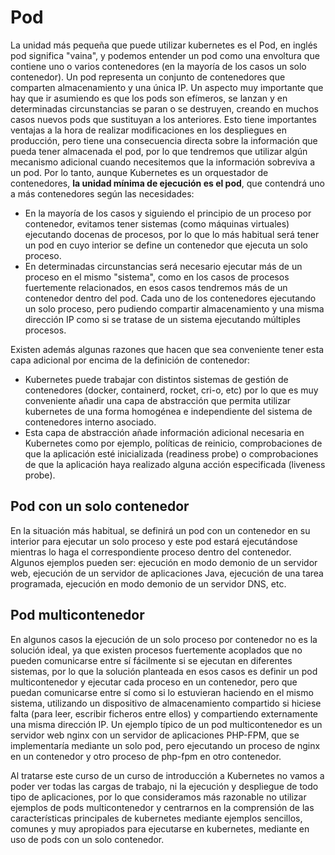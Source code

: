 # Pod

La unidad más pequeña que puede utilizar kubernetes es el Pod, en inglés pod significa "vaina", y podemos entender un pod como una envoltura que contiene uno o varios contenedores (en la mayoría de los casos un solo contenedor). Un pod representa un conjunto de contenedores que comparten almacenamiento y una única IP. Un aspecto muy importante que hay que ir asumiendo es que los pods son efímeros, se lanzan y en determinadas circunstancias se paran o se destruyen, creando en muchos casos nuevos pods que sustituyan a los anteriores. Esto tiene importantes ventajas a la hora de realizar modificaciones en los despliegues en producción, pero tiene una consecuencia directa sobre la información que pueda tener almacenada el pod, por lo que tendremos que utilizar algún mecanismo adicional cuando necesitemos que la información sobreviva a un pod. Por lo tanto, aunque Kubernetes es un orquestador de contenedores, **la unidad mínima de ejecución es el pod**, que contendrá uno a más contenedores según las necesidades:

* En la mayoría de los casos y siguiendo el principio de un proceso por contenedor, evitamos tener sistemas (como máquinas virtuales) ejecutando docenas de procesos, por lo que lo más habitual será tener un pod en cuyo interior se define un contenedor que ejecuta un solo proceso.
* En determinadas circunstancias será necesario ejecutar más de un proceso en el mismo "sistema", como en los casos de procesos fuertemente relacionados, en esos casos tendremos más de un contenedor dentro del pod. Cada uno de los contenedores ejecutando un solo proceso, pero pudiendo compartir almacenamiento y una misma dirección IP como si se tratase de un sistema ejecutando múltiples procesos.

Existen además algunas razones que hacen que sea conveniente tener esta capa adicional por encima de la definición de contenedor:

* Kubernetes puede trabajar con distintos sistemas de gestión de contenedores (docker, containerd, rocket, cri-o, etc) por lo que es muy conveniente añadir una capa de abstracción que permita utilizar kubernetes de una forma homogénea e independiente del sistema de contenedores interno asociado.
* Esta capa de abstracción añade información adicional necesaria en Kubernetes como por ejemplo, políticas de reinicio, comprobaciones de que la aplicación esté inicializada (readiness probe) o comprobaciones de que la aplicación haya realizado alguna acción especificada (liveness probe).

## Pod con un solo contenedor

En la situación más habitual, se definirá un pod con un contenedor en su interior para ejecutar un solo proceso y este pod estará ejecutándose mientras lo haga el correspondiente proceso dentro del contenedor. Algunos ejemplos pueden ser: ejecución en modo demonio de un servidor web, ejecución de un servidor de aplicaciones Java, ejecución de una tarea programada, ejecución en modo demonio de un servidor DNS, etc. 

## Pod multicontenedor

En algunos casos la ejecución de un solo proceso por contenedor no es la solución ideal, ya que existen procesos fuertemente acoplados que no pueden comunicarse entre sí fácilmente si se ejecutan en diferentes sistemas, por lo que la solución planteada en esos casos es definir un pod multicontenedor y ejecutar cada proceso en un contenedor, pero que puedan comunicarse entre sí como si lo estuvieran haciendo en el mismo sistema, utilizando un dispositivo de almacenamiento compartido si hiciese falta (para leer, escribir ficheros entre ellos) y compartiendo externamente una misma dirección IP. Un ejemplo típico de un pod multicontenedor es un servidor web nginx con un servidor de aplicaciones PHP-FPM, que se implementaría mediante un solo pod, pero ejecutando un proceso de nginx en un contenedor y otro proceso de php-fpm en otro contenedor.

Al tratarse este curso de un curso de introducción a Kubernetes no vamos a poder ver todas las cargas de trabajo, ni la ejecución y despliegue de todo tipo de aplicaciones, por lo que consideramos más razonable no utilizar ejemplos de pods multicontenedor y centrarnos en la comprensión de las características principales de kubernetes mediante ejemplos sencillos, comunes y muy apropiados para ejecutarse en kubernetes, mediante en uso de pods con un solo contenedor.





